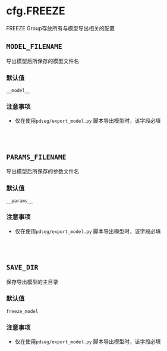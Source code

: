 # cfg.FREEZE

FREEZE Group存放所有与模型导出相关的配置

## `MODEL_FILENAME`

导出模型后所保存的模型文件名

### 默认值

`__model__`

### 注意事项
* 仅在使用`pdseg/export_model.py` 脚本导出模型时，该字段必填

<br/>
<br/>

## `PARAMS_FILENAME`

导出模型后所保存的参数文件名

### 默认值

`__params__`

### 注意事项
* 仅在使用`pdseg/export_model.py` 脚本导出模型时，该字段必填

<br/>
<br/>

## `SAVE_DIR`

保存导出模型的主目录

### 默认值

`freeze_model`

### 注意事项
* 仅在使用`pdseg/export_model.py` 脚本导出模型时，该字段必填

<br/>
<br/>